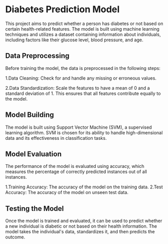 # Diabetes Prediction Model

This project aims to predict whether a person has diabetes or not based on certain health-related features. The model is built using machine learning techniques and utilizes a dataset containing information about individuals, including factors like their glucose level, blood pressure, and age.

## Data Preprocessing

Before training the model, the data is preprocessed in the following steps:

1.Data Cleaning: Check for and handle any missing or erroneous values.

2.Data Standardization: Scale the features to have a mean of 0 and a standard deviation of 1. This ensures that all features contribute equally to the model.

## Model Building

The model is built using Support Vector Machine (SVM), a supervised learning algorithm. SVM is chosen for its ability to handle high-dimensional data and its effectiveness in classification tasks.

## Model Evaluation

The performance of the model is evaluated using accuracy, which measures the percentage of correctly predicted instances out of all instances.

1.Training Accuracy: The accuracy of the model on the training data.
2.Test Accuracy: The accuracy of the model on unseen test data.

## Testing the Model

Once the model is trained and evaluated, it can be used to predict whether a new individual is diabetic or not based on their health information. The model takes the individual's data, standardizes it, and then predicts the outcome.